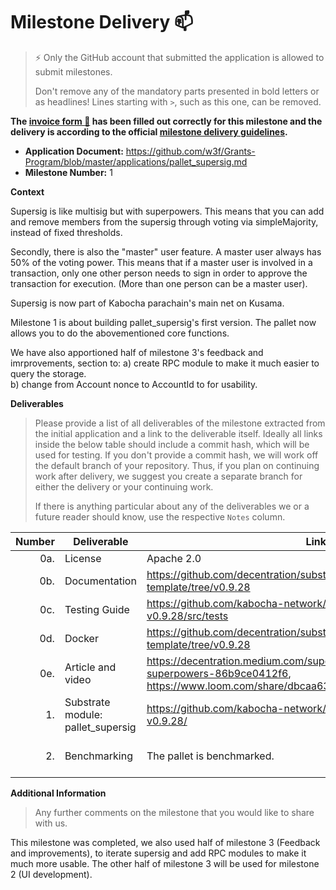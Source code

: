# Milestone Delivery :mailbox:

> ⚡ Only the GitHub account that submitted the application is allowed to submit milestones. 
> 
> Don't remove any of the mandatory parts presented in bold letters or as headlines! Lines starting with `>`, such as this one, can be removed.

**The [invoice form :pencil:](https://docs.google.com/forms/d/e/1FAIpQLSfmNYaoCgrxyhzgoKQ0ynQvnNRoTmgApz9NrMp-hd8mhIiO0A/viewform) has been filled out correctly for this milestone and the delivery is according to the official [milestone delivery guidelines](https://github.com/w3f/Grants-Program/blob/master/docs/milestone-deliverables-guidelines.md).**  

* **Application Document:** https://github.com/w3f/Grants-Program/blob/master/applications/pallet_supersig.md
* **Milestone Number:** 1

**Context** 

Supersig is like multisig but with superpowers. This means that you can add and remove members from the supersig through voting via simpleMajority, instead of fixed thresholds. 

Secondly, there is also the "master" user feature. A master user always has 50% of the voting power. This means that if a master user is involved in a transaction, only one other person needs to sign in order to approve the transaction for execution. (More than one person can be a master user). 

Supersig is now part of Kabocha parachain's main net on Kusama. 

Milestone 1 is about building pallet_supersig's first version. The pallet now allows you to do the abovementioned core functions. 

We have also apportioned half of milestone 3's feedback and imrprovements, section to: 
a) create RPC module to make it much easier to query the storage.  
b) change from Account nonce to AccountId to for usability. 

**Deliverables**
> Please provide a list of all deliverables of the milestone extracted from the initial application and a link to the deliverable itself. Ideally all links inside the below table should include a commit hash, which will be used for testing. If you don't provide a commit hash, we will work off the default branch of your repository. Thus, if you plan on continuing work after delivery, we suggest you create a separate branch for either the delivery or your continuing work. 
> 
> If there is anything particular about any of the deliverables we or a future reader should know, use the respective `Notes` column.

| Number | Deliverable | Link | Notes |
| -----: | ----------- | ------------- | ---------- | 
| 0a. | License | Apache 2.0  |  | |
| 0b. | Documentation | https://github.com/decentration/substrate-supersig-template/tree/v0.9.28 | |
| 0c. | Testing Guide | https://github.com/kabocha-network/pallet_supersig/tree/polkadot-v0.9.28/src/tests | cargo test `INSERT FILENAME` |
| 0d. | Docker |  https://github.com/decentration/substrate-supersig-template/tree/v0.9.28 | |
| 0e. | Article and video | https://decentration.medium.com/supersig-like-multisig-but-with-superpowers-86b9ce0412f6, https://www.loom.com/share/dbcaa6319b1a4644aacb709aa0e38783 | |
| 1. | Substrate module: pallet_supersig | https://github.com/kabocha-network/pallet_supersig/tree/polkadot-v0.9.28/ | |
| 2. | Benchmarking | The pallet is benchmarked. |https://github.com/kabocha-network/pallet_supersig/blob/polkadot-v0.9.28/src/benchmarking.rs | |

**Additional Information**
> Any further comments on the milestone that you would like to share with us.

This milestone was completed, we also used half of milestone 3 (Feedback and improvements), to iterate supersig and add RPC modules to make it much more usable. The other half of milestone 3 will be used for milestone 2 (UI development).
